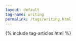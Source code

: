 ```yaml
---
layout: default
tag-name: writing
permalink: /tags/writing.html
---
```


{% include tag-articles.html %}
